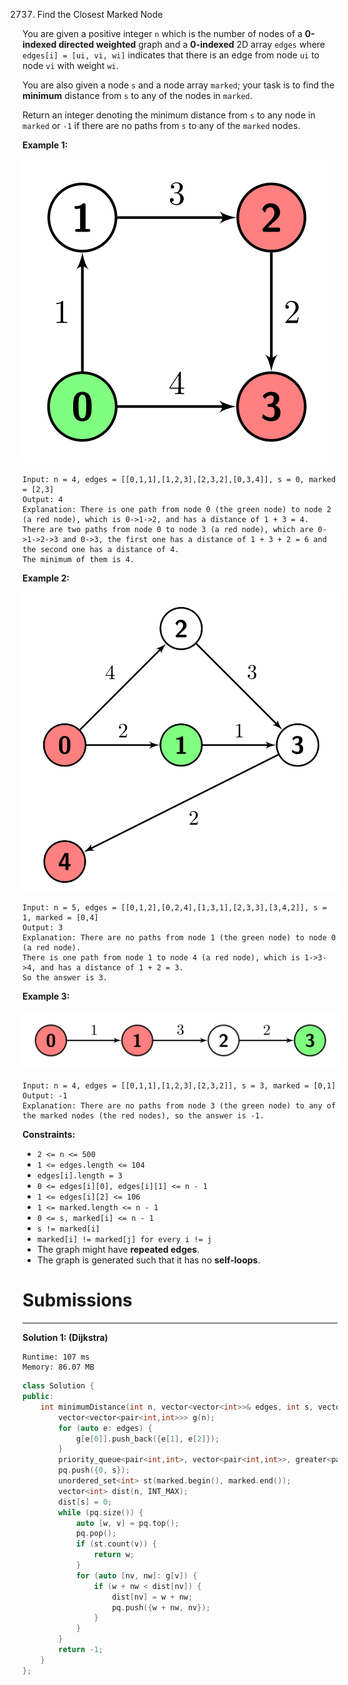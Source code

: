 2737. Find the Closest Marked Node

You are given a positive integer `n` which is the number of nodes of a **0-indexed directed weighted** graph and a **0-indexed** 2D array `edges` where `edges[i] = [ui, vi, wi]` indicates that there is an edge from node `ui` to node `vi` with weight `wi`.

You are also given a node `s` and a node array `marked`; your task is to find the **minimum** distance from `s` to any of the nodes in `marked`.

Return an integer denoting the minimum distance from `s` to any node in `marked` or `-1` if there are no paths from `s` to any of the `marked` nodes.

 

**Example 1:**

![2737_image_2023-06-13_16-34-38.png](img/2737_image_2023-06-13_16-34-38.png)
```
Input: n = 4, edges = [[0,1,1],[1,2,3],[2,3,2],[0,3,4]], s = 0, marked = [2,3]
Output: 4
Explanation: There is one path from node 0 (the green node) to node 2 (a red node), which is 0->1->2, and has a distance of 1 + 3 = 4.
There are two paths from node 0 to node 3 (a red node), which are 0->1->2->3 and 0->3, the first one has a distance of 1 + 3 + 2 = 6 and the second one has a distance of 4.
The minimum of them is 4.
```

**Example 2:**

![2737_image_2023-06-13_16-35-13.png](img/2737_image_2023-06-13_16-35-13.png)
```
Input: n = 5, edges = [[0,1,2],[0,2,4],[1,3,1],[2,3,3],[3,4,2]], s = 1, marked = [0,4]
Output: 3
Explanation: There are no paths from node 1 (the green node) to node 0 (a red node).
There is one path from node 1 to node 4 (a red node), which is 1->3->4, and has a distance of 1 + 2 = 3.
So the answer is 3.
```

**Example 3:**

![2737_image_2023-06-13_16-35-47.png](img/2737_image_2023-06-13_16-35-47.png)
```
Input: n = 4, edges = [[0,1,1],[1,2,3],[2,3,2]], s = 3, marked = [0,1]
Output: -1
Explanation: There are no paths from node 3 (the green node) to any of the marked nodes (the red nodes), so the answer is -1.
```

 

**Constraints:**

* `2 <= n <= 500`
* `1 <= edges.length <= 104`
* `edges[i].length = 3`
* `0 <= edges[i][0], edges[i][1] <= n - 1`
* `1 <= edges[i][2] <= 106`
* `1 <= marked.length <= n - 1`
* `0 <= s, marked[i] <= n - 1`
* `s != marked[i]`
* `marked[i] != marked[j] for every i != j`
* The graph might have **repeated edges**.
* The graph is generated such that it has no **self-loops**.

# Submissions
---
**Solution 1: (Dijkstra)**
```
Runtime: 107 ms
Memory: 86.07 MB
```
```C++
class Solution {
public:
    int minimumDistance(int n, vector<vector<int>>& edges, int s, vector<int>& marked) {
        vector<vector<pair<int,int>>> g(n);
        for (auto e: edges) {
            g[e[0]].push_back({e[1], e[2]});
        }
        priority_queue<pair<int,int>, vector<pair<int,int>>, greater<pair<int,int>>> pq;
        pq.push({0, s});
        unordered_set<int> st(marked.begin(), marked.end());
        vector<int> dist(n, INT_MAX);
        dist[s] = 0;
        while (pq.size()) {
            auto [w, v] = pq.top();
            pq.pop();
            if (st.count(v)) {
                return w;
            }
            for (auto [nv, nw]: g[v]) {
                if (w + nw < dist[nv]) {
                    dist[nv] = w + nw;
                    pq.push({w + nw, nv});
                }
            }
        }
        return -1;
    }
};
```
